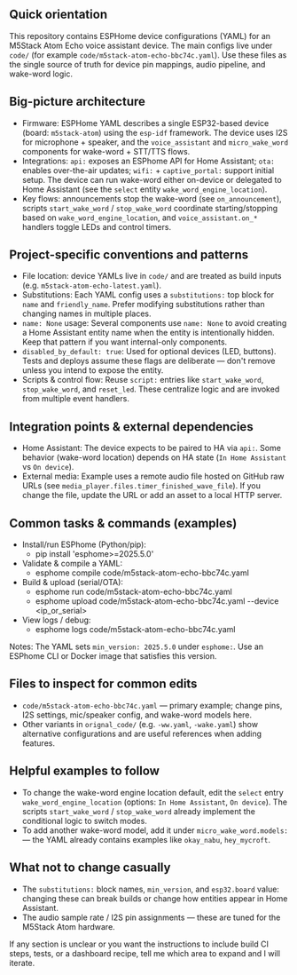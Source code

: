 ## Quick orientation

This repository contains ESPHome device configurations (YAML) for an M5Stack Atom Echo voice assistant device. The main configs live under `code/` (for example `code/m5stack-atom-echo-bbc74c.yaml`). Use these files as the single source of truth for device pin mappings, audio pipeline, and wake-word logic.

## Big-picture architecture

- Firmware: ESPHome YAML describes a single ESP32-based device (board: `m5stack-atom`) using the `esp-idf` framework. The device uses I2S for microphone + speaker, and the `voice_assistant` and `micro_wake_word` components for wake-word + STT/TTS flows.
- Integrations: `api:` exposes an ESPhome API for Home Assistant; `ota:` enables over-the-air updates; `wifi:` + `captive_portal:` support initial setup. The device can run wake-word either on-device or delegated to Home Assistant (see the `select` entity `wake_word_engine_location`).
- Key flows: announcements stop the wake-word (see `on_announcement`), scripts `start_wake_word` / `stop_wake_word` coordinate starting/stopping based on `wake_word_engine_location`, and `voice_assistant.on_*` handlers toggle LEDs and control timers.

## Project-specific conventions and patterns

- File location: device YAMLs live in `code/` and are treated as build inputs (e.g. `m5stack-atom-echo-latest.yaml`).
- Substitutions: Each YAML config uses a `substitutions:` top block for `name` and `friendly_name`. Prefer modifying substitutions rather than changing names in multiple places.
- `name: None` usage: Several components use `name: None` to avoid creating a Home Assistant entity name when the entity is intentionally hidden. Keep that pattern if you want internal-only components.
- `disabled_by_default: true`: Used for optional devices (LED, buttons). Tests and deploys assume these flags are deliberate — don't remove unless you intend to expose the entity.
- Scripts & control flow: Reuse `script:` entries like `start_wake_word`, `stop_wake_word`, and `reset_led`. These centralize logic and are invoked from multiple event handlers.

## Integration points & external dependencies

- Home Assistant: The device expects to be paired to HA via `api:`. Some behavior (wake-word location) depends on HA state (`In Home Assistant` vs `On device`).
- External media: Example uses a remote audio file hosted on GitHub raw URLs (see `media_player.files.timer_finished_wave_file`). If you change the file, update the URL or add an asset to a local HTTP server.

## Common tasks & commands (examples)

- Install/run ESPhome (Python/pip):
  - pip install 'esphome>=2025.5.0'
- Validate & compile a YAML:
  - esphome compile code/m5stack-atom-echo-bbc74c.yaml
- Build & upload (serial/OTA):
  - esphome run code/m5stack-atom-echo-bbc74c.yaml
  - esphome upload code/m5stack-atom-echo-bbc74c.yaml --device <ip_or_serial>
- View logs / debug:
  - esphome logs code/m5stack-atom-echo-bbc74c.yaml

Notes: The YAML sets `min_version: 2025.5.0` under `esphome:`. Use an ESPhome CLI or Docker image that satisfies this version.

## Files to inspect for common edits

- `code/m5stack-atom-echo-bbc74c.yaml` — primary example; change pins, I2S settings, mic/speaker config, and wake-word models here.
- Other variants in `orignal_code/` (e.g. `-ww.yaml`, `-wake.yaml`) show alternative configurations and are useful references when adding features.

## Helpful examples to follow

- To change the wake-word engine location default, edit the `select` entry `wake_word_engine_location` (options: `In Home Assistant`, `On device`). The scripts `start_wake_word` / `stop_wake_word` already implement the conditional logic to switch modes.
- To add another wake-word model, add it under `micro_wake_word.models:` — the YAML already contains examples like `okay_nabu`, `hey_mycroft`.

## What not to change casually

- The `substitutions:` block names, `min_version`, and `esp32.board` value: changing these can break builds or change how entities appear in Home Assistant.
- The audio sample rate / I2S pin assignments — these are tuned for the M5Stack Atom hardware.

If any section is unclear or you want the instructions to include build CI steps, tests, or a dashboard recipe, tell me which area to expand and I will iterate.

